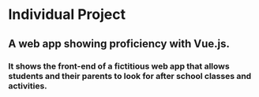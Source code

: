 # Individual Project

## A web app showing proficiency with Vue.js. 

### It shows the front-end of a fictitious web app that allows students and their parents to look for after school classes and activities. 
